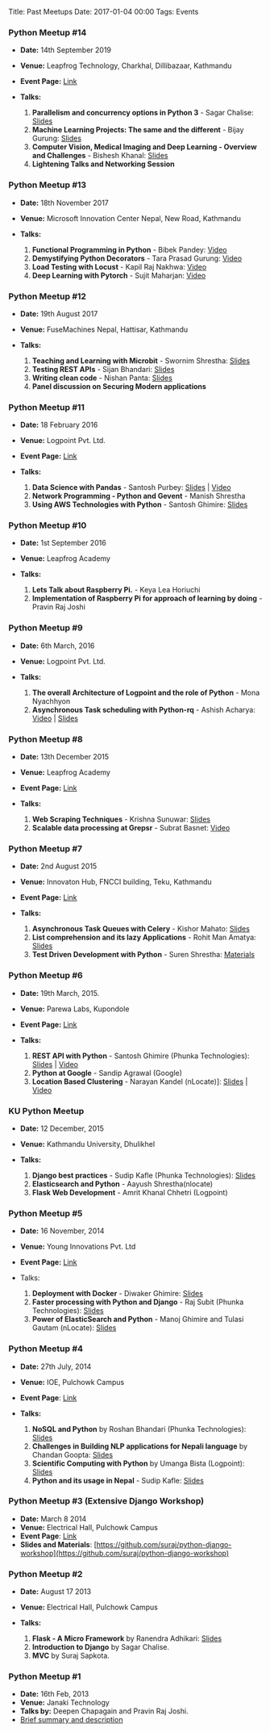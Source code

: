 Title: Past Meetups
Date: 2017-01-04 00:00
Tags: Events

### Python Meetup #14
- **Date:** 14th September 2019 
- **Venue:** Leapfrog Technology, Charkhal, Dillibazaar, Kathmandu
- **Event Page:** [Link](https://www.facebook.com/events/463240847564665) 
- **Talks:**

	1. **Parallelism and concurrency options in Python 3** - Sagar Chalise: [Slides](#)  
	2. **Machine Learning Projects: The same and the different** - Bijay Gurung: [Slides](#)
	3. **Computer Vision, Medical Imaging and Deep Learning - Overview and Challenges** - Bishesh Khanal: [Slides](#)
	4. **Lightening Talks and Networking Session**


### Python Meetup #13
- **Date:** 18th November 2017  
- **Venue:** Microsoft Innovation Center Nepal, New Road, Kathmandu  
- **Talks:**

	1. **Functional Programming in Python** - Bibek Pandey: [Video](https://www.youtube.com/watch?v=Qv9JH5L8NWc)  
	2. **Demystifying Python Decorators** - Tara Prasad Gurung: [Video](https://www.youtube.com/watch?v=8R8gPLdDn7Y)
	3. **Load Testing with Locust** - Kapil Raj Nakhwa: [Video](https://www.youtube.com/watch?v=pex1-W0BaHw)
	4. **Deep Learning with Pytorch** - Sujit Maharjan: [Video](https://www.youtube.com/watch?v=X9gXeCdy3O0)


### Python Meetup #12
- **Date:** 19th August 2017  
- **Venue:** FuseMachines Nepal, Hattisar, Kathmandu  
- **Talks:**

	1. **Teaching and Learning with Microbit** - Swornim Shrestha: [Slides](https://www.facebook.com/groups/pythonnepal/939851522824110/)  
	2. **Testing REST APIs** - Sijan Bhandari: [Slides](https://www.slideshare.net/SijanOnly/api-testing-78982132)
	3. **Writing clean code** - Nishan Panta: [Slides](http://www.nishanpantha.com.np/writing-clean-code)
	4. **Panel discussion on Securing Modern applications**


### Python Meetup #11
- **Date:** 18 February 2016  
- **Venue:** Logpoint Pvt. Ltd.  
- **Event Page:** [Link](https://www.facebook.com/events/1708821879409885)  
- **Talks:**

	1. **Data Science with Pandas** - Santosh Purbey: [Slides](https://github.com/santoshpurbey/Python-Nepal-Meetup-11) | [Video](https://www.facebook.com/kaflesudip/videos/10212047714134043/)
	2. **Network Programming - Python and Gevent** - Manish Shrestha  
	3. **Using AWS Technologies with Python** - Santosh Ghimire: [Slides](https://docs.google.com/presentation/d/174pZKef0jQZxnoNJz6nTBMxkRmD64aP5Iz7-X_RnpWk)	


### Python Meetup #10
- **Date:** 1st September 2016  
- **Venue:** Leapfrog Academy  
- **Talks:**

	1. **Lets Talk about Raspberry Pi.** - Keya Lea Horiuchi
	2. **Implementation of Raspberry Pi for approach of learning by doing** - Pravin Raj Joshi


### Python Meetup #9
- **Date:** 6th March, 2016
- **Venue:** Logpoint Pvt. Ltd.
- **Talks:**

	1. **The overall Architecture of Logpoint and the role of Python** - Mona Nyachhyon  
	2. **Asynchronous Task scheduling with Python-rq** - Ashish Acharya: [Video](https://www.youtube.com/watch?v=-WGMgFcnolw&index=1&list=PLwv1ojmkbWay-GenASN5VBNe-Bgvvv1cb) | [Slides](https://www.slideshare.net/AshishAcharya12/asynchronous-job-queues-with-pythonrq)


### Python Meetup #8
- **Date:** 13th December 2015  
- **Venue:** Leapfrog Academy  
- **Event Page:** [Link](https://www.facebook.com/events/1654753074801001)  
- **Talks:**

	1. **Web Scraping Techniques** - Krishna Sunuwar: [Slides](http://www.slideshare.net/KishrorKumar/asynchronous-task-queues-with-celery)  
	2. **Scalable data processing at Grepsr** - Subrat Basnet: [Video](https://www.youtube.com/watch?v=2qc9gkjtzS8)


### Python Meetup #7

- **Date:** 2nd August 2015
- **Venue:** Innovaton Hub, FNCCI building, Teku, Kathmandu  
- **Event Page:** [Link](https://www.facebook.com/events/1465735587060235/)
- **Talks:**

	1. **Asynchronous Task Queues with Celery** - Kishor Mahato: [Slides](http://www.slideshare.net/KishrorKumar/asynchronous-task-queues-with-celery)  
	2. **List comprehension and its lazy Applications** - Rohit Man Amatya: [Slides](https://rhoit.com/talks/pydev7/)
	3. **Test Driven Development with Python** - Suren Shrestha: [Materials](https://github.com/ludbek/tdd-presentation)


### Python Meetup #6

- **Date:** 19th March, 2015. 
- **Venue:** Parewa Labs, Kupondole  
- **Event Page:** [Link](https://www.facebook.com/events/833674536721977/)
- **Talks:**

	1. **REST API with Python** - Santosh Ghimire (Phunka Technologies): [Slides]((http://www.slideshare.net/ersantoshghimire/rest-api-with-python)) | [Video](https://www.youtube.com/watch?v=E52cusy8AZg)
	2. **Python at Google** - Sandip Agrawal (Google)
	3. **Location Based Clustering** - Narayan Kandel (nLocate)]: [Slides](http://www.slideshare.net/npkand/geohash-46032934) | [Video](https://www.youtube.com/watch?v=gVyVPaNoHwA)
  

### KU Python Meetup  
- **Date:** 12 December, 2015
- **Venue:** Kathmandu University, Dhulikhel  
- **Talks:**  

	1. **Django best practices** - Sudip Kafle (Phunka Technologies): [Slides](http://slides.com/sudipkafle/django-best-practices#/)
	2. **Elasticsearch and Python** - Aayush Shrestha(nlocate)
	3. **Flask Web Development** - Amrit Khanal Chhetri (Logpoint)
	  

### Python Meetup #5

- **Date:** 16 November, 2014 
- **Venue:** Young Innovations Pvt. Ltd  
- **Event Page:** [Link](https://www.facebook.com/events/654709461294768/)
- Talks:  

	1. **Deployment with Docker** - Diwaker Ghimire: [Slides](http://11beep.com)
	2. **Faster processing with Python and Django** - Raj Subit (Phunka Technologies): [Slides](http://www.slideshare.net/fankysubit/faster-pythondjango-programming)
	3. **Power of ElasticSearch and Python** - Manoj Ghimire and Tulasi Gautam (nLocate): [Slides](https://www.facebook.com/groups/125992037543400/476674825808451/)  


### Python Meetup #4 

- **Date:** 27th July, 2014
- **Venue:** IOE, Pulchowk Campus  
- **Event Page**: [Link](https://www.facebook.com/events/811555128876507/)
- **Talks:**

	1. **NoSQL and Python** by Roshan Bhandari (Phunka Technologies): [Slides](https://docs.google.com/presentation/d/1XBqG_7yMJJcMf5AlzJuEED3I4Eo-JStrYspdMN8L4sA/edit#slide=id.g19025caa5_1241)
	2. **Challenges in Building NLP applications for Nepali language** by Chandan Goopta: [Slides](http://www.slideshare.net/chandangoopta/challenges-in-building-nlp-applications-in-nepali-language)
	3. **Scientific Computing with Python** by Umanga Bista (Logpoint): [Slides](https://www.dropbox.com/s/jd7hsmjt7xkjlmt/pymeet04.pdf?fb=1&fb_action_ids=10203693252283831&fb_action_types=dropboxdropbox%3Aadd)
	4. **Python and its usage in Nepal** - Sudip Kafle: [Slides](http://www.slideshare.net/sudipkafle/pymeetup4)
 

### Python Meetup #3 (Extensive Django Workshop)

- **Date:** March 8 2014
- **Venue:** Electrical Hall, Pulchowk Campus
- **Event Page**: [Link](https://www.facebook.com/events/435737479890965/)
- **Slides and Materials**: [https://github.com/suraj/python-django-workshop](https://github.com/suraj/python-django-workshop)


### Python Meetup #2

- **Date:** August 17 2013
- **Venue:** Electrical Hall, Pulchowk Campus  

- **Talks:**

	1. **Flask - A Micro Framework** by Ranendra Adhikari: [Slides](https://dl.dropboxusercontent.com/u/42034981/pymeet2/index.html)
	2. **Introduction to Django** by Sagar Chalise.
	3. **MVC** by Suraj Sapkota.  


### Python Meetup #1

- **Date:** 16th Feb, 2013
- **Venue:** Janaki Technology
- **Talks by:** Deepen Chapagain and Pravin Raj Joshi.
- [Brief summary and description](https://www.facebook.com/notes/python-developers-nepal/1st-pymeet-discussions-plans-ahead/204114683064468)
